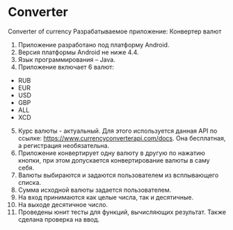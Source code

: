 # Converter
Converter of currency
Разрабатываемое приложение: Конвертер валют
1)	Приложение разработано под платформу Android.
2)	Версия платформы Android не ниже 4.4.
3)	Язык программирования – Java.
4)	Приложение включает 6 валют:
- RUB
- EUR
- USD
- GBP
- ALL
- XCD
5) Курс валюты - актуальный. Для этого используется данная API по ссылке: https://www.currencyconverterapi.com/docs.
Она бесплатная, а регистрация необязательна.
6) Приложение конвертирует одну валюту в другую по нажатию кнопки, при этом допускается конвертирование валюты в саму себя.
7) Валюты выбираются и задаются пользователем из всплывающего списка. 
8) Сумма исходной валюты задается пользователем.
9) На вход принимаются как целые числа, так и десятичные.
10) На выходе десятичное число. 
11) Проведены юнит тесты для функций, вычисляющих результат. Также сделана проверка на ввод.

